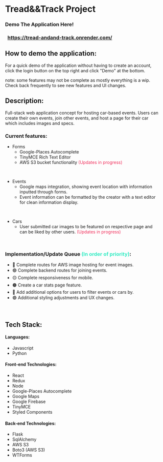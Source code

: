 # Tread&&Track Project

### Demo The Application Here! 
### &nbsp; https://tread-andand-track.onrender.com/ 

## How to demo the application:
For a quick demo of the application without having to create an account, click the login button on the top right and click "Demo" at the bottom.

note: some features may not be complete as mostly everything is a wip. Check back frequently to see new features and UI changes.

## Description:

Full-stack web application concept for hosting car-based events. Users can create their own events, join other events, and host a page for their car which includes images and specs.

### Current features:
- Forms 
   - Google-Places Autocomplete
   - TinyMCE Rich Text Editor
   - AWS S3 bucket functionality <span style="color:#f0305c">(Updates in progress)</span>

&nbsp;
- Events
   - Google maps integration, showing event location with information inputted through forms.
   - Event information can be formatted by the creator with a text editor for clean information display.

&nbsp;
- Cars
   - User submitted car images to be featured on respective page and can be liked by other users. <span style="color:#f0305c">(Updates in progress)</span>

&nbsp;
### Implementation/Update Queue <span style="color:#34ebc3">(In order of priority)</span>:
- 🔵 Complete routes for AWS image hosting for event images. 
- 🟢 Complete backend routes for joining events. 
- 🟡 Complete responsiveness for mobile. 
- 🟠 Create a car stats page feature. 
- 🔴 Add additional options for users to filter events or cars by. 
- 🟣 Additional styling adjustments and UX changes.

&nbsp;
## Tech Stack:
#### Languages:
- Javascript
- Python
#### Front-end Technologies:
- React
- Redux
- Node
- Google-Places Autocomplete
- Google Maps
- Google Firebase
- TinyMCE
- Styled Components
#### Back-end Technologies:
- Flask
- SqlAlchemy
- AWS S3
- Boto3 (AWS S3)
- WTForms
